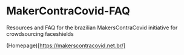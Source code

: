 # MakerContraCovid-FAQ
Resources and FAQ for the brazilian MakersContraCovid initiative for crowdsourcing faceshields

(Homepage)[https://makerscontracovid.net.br/]
